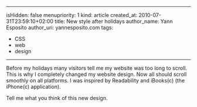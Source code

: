 -----
isHidden:       false
menupriority:   1
kind:           article
created_at:     2010-07-31T23:59:10+02:00
title: New style after holidays
author_name: Yann Esposito
author_uri: yannesposito.com
tags:
  - CSS
  - web
  - design
-----

Before my holidays many visitors tell me my website was too long to scroll.
This is why I completely changed my website design.
Now all should scroll smoothly on all platforms.
I was inspired by Readability and iBooks(c) (the iPhone(c) application).

Tell me what you think of this new design.
